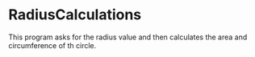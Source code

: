 # RadiusCalculations
This program asks for the radius value and then calculates the area and circumference of th circle. 
